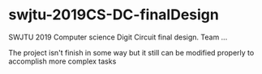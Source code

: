 # swjtu-2019CS-DC-finalDesign
SWJTU 2019 Computer science Digit Circuit  final design. Team ...

The project isn't finish in some way
but it still can be modified properly to accomplish more complex tasks

